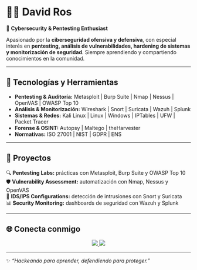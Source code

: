 # 👨‍💻 David Ros  

🔐 **Cybersecurity & Pentesting Enthusiast**  

Apasionado por la **ciberseguridad ofensiva y defensiva**, con especial interés en **pentesting, análisis de vulnerabilidades, hardening de sistemas y monitorización de seguridad**. Siempre aprendiendo y compartiendo conocimientos en la comunidad.  

---

## 🚀 Tecnologías y Herramientas  

- **Pentesting & Auditoría:** Metasploit | Burp Suite | Nmap | Nessus | OpenVAS | OWASP Top 10  
- **Análisis & Monitorización:** Wireshark | Snort | Suricata | Wazuh | Splunk  
- **Sistemas & Redes:** Kali Linux | Linux | Windows | IPTables | UFW | Packet Tracer  
- **Forense & OSINT:** Autopsy | Maltego | theHarvester  
- **Normativas:** ISO 27001 | NIST | GDPR | ENS  

---

## 📂 Proyectos  

🔍 **Pentesting Labs:** prácticas con Metasploit, Burp Suite y OWASP Top 10  
🛡️ **Vulnerability Assessment:** automatización con Nmap, Nessus y OpenVAS  
📡 **IDS/IPS Configurations:** detección de intrusiones con Snort y Suricata  
📊 **Security Monitoring:** dashboards de seguridad con Wazuh y Splunk  

---

## 🌐 Conecta conmigo  

<p align="center">
  <a href="https://github.com/FxskyCode" target="_blank">
    <img src="https://img.shields.io/badge/GitHub-181717?style=for-the-badge&logo=github&logoColor=white"/>
  </a>
  <a href="https://www.linkedin.com/in/david-ros-bb9b31252/" target="_blank">
    <img src="https://img.shields.io/badge/LinkedIn-0A66C2?style=for-the-badge&logo=linkedin&logoColor=white"/>
  </a>
</p>

---

✨ *“Hackeando para aprender, defendiendo para proteger.”*  

